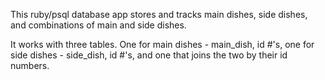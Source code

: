 This ruby/psql database app stores and tracks main dishes, side dishes, and combinations of main and side dishes.

It works with three tables.  One for main dishes - main_dish, id #'s, one for side dishes - side_dish, id #'s, and one that joins the two by their id numbers.